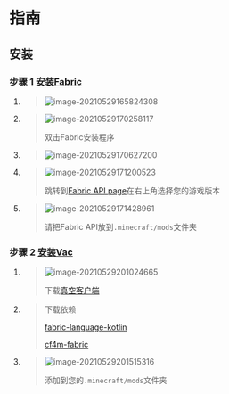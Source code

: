 # 指南

## 安装

### 步骤 1 [安装Fabric](https://fabricmc.net/use/)
1. > ![image-20210529165824308](https://i.loli.net/2021/05/29/y9VMfPrw5g2qKSW.png)

2. >  ![image-20210529170258117](https://i.loli.net/2021/05/29/VkptG2fmC6rsLBQ.png)
   >
   >  双击Fabric安装程序

3. >![image-20210529170627200](https://i.loli.net/2021/05/29/GActybIq9P8kRi1.png)
   >
   >

4. >![image-20210529171200523](https://i.loli.net/2021/05/29/ideqSwCl6Gu23Y1.png)
   >
   >跳转到[Fabric API page](https://www.curseforge.com/minecraft/mc-mods/fabric-api/files/all)在右上角选择您的游戏版本

5. >![image-20210529171428961](https://i.loli.net/2021/05/29/8kbqYKdUpPXQuFR.png)
   >
   >请把Fabric API放到`.minecraft/mods`文件夹

### 步骤 2 [安装Vac](https://github.com/Vac-Client/Vac/releases)

1. >![image-20210529201024665](https://i.loli.net/2021/05/29/xKCUM5S7f91AW63.png)
   >
   >下载[真空客户端](https://github.com/Vac-Client/Vac/releases)

2. >下载依赖
   >
   >[fabric-language-kotlin](https://www.curseforge.com/minecraft/mc-mods/fabric-language-kotlin)
   >
   >[cf4m-fabric](https://github.com/cf4m/cf4m-fabric/releases)

3. >![image-20210529201515316](https://i.loli.net/2021/05/29/V3syZioEcDlvSCw.png)
   >
   >添加到您的`.minecraft/mods`文件夹